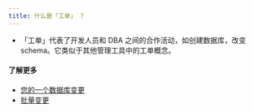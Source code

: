```yaml
---
title: 什么是「工单」 ?
---
```


- 「工单」代表了开发人员和 DBA 之间的合作活动，如创建数据库，改变 schema。它类似于其他管理工具中的工单概念。

#### 了解更多

- [您的一个数据库变更](https://www.bytebase.com/docs/get-started/step-by-step/change-schema)
- [批量变更](https://www.bytebase.com/docs/change-database/batch-change/)

